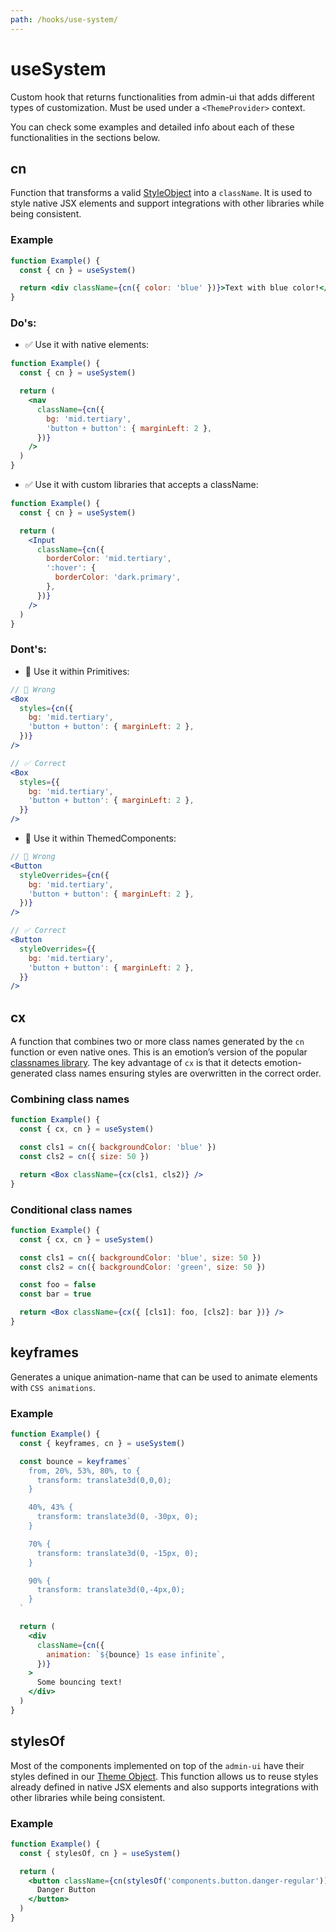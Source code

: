 ```yaml
---
path: /hooks/use-system/
---
```


# useSystem

Custom hook that returns functionalities from admin-ui that adds different types of customization. Must be used under a `<ThemeProvider>` context.

You can check some examples and detailed info about each of these functionalities in the sections below.

## cn

Function that transforms a valid [StyleObject](/theming/style-object/) into a `className`. It is used to style native JSX elements and support integrations with other libraries while being consistent.

### Example

```jsx
function Example() {
  const { cn } = useSystem()

  return <div className={cn({ color: 'blue' })}>Text with blue color!</div>
}
```

### Do's:

- ✅ Use it with native elements:

```jsx isStatic
function Example() {
  const { cn } = useSystem()

  return (
    <nav
      className={cn({
        bg: 'mid.tertiary',
        'button + button': { marginLeft: 2 },
      })}
    />
  )
}
```

- ✅ Use it with custom libraries that accepts a className:

```jsx isStatic
function Example() {
  const { cn } = useSystem()

  return (
    <Input
      className={cn({
        borderColor: 'mid.tertiary',
        ':hover': {
          borderColor: 'dark.primary',
        },
      })}
    />
  )
}
```

### Dont's:

- 🚫 Use it within Primitives:

```jsx isStatic
// 🚫 Wrong
<Box
  styles={cn({
    bg: 'mid.tertiary',
    'button + button': { marginLeft: 2 },
  })}
/>

// ✅ Correct
<Box
  styles={{
    bg: 'mid.tertiary',
    'button + button': { marginLeft: 2 },
  }}
/>
```

- 🚫 Use it within ThemedComponents:

```jsx isStatic
// 🚫 Wrong
<Button
  styleOverrides={cn({
    bg: 'mid.tertiary',
    'button + button': { marginLeft: 2 },
  })}
/>

// ✅ Correct
<Button
  styleOverrides={{
    bg: 'mid.tertiary',
    'button + button': { marginLeft: 2 },
  }}
/>
```

## cx

A function that combines two or more class names generated by the `cn` function or even native ones. This is an emotion’s version of the popular [classnames library](https://github.com/JedWatson/classnames). The key advantage of `cx` is that it detects emotion-generated class names ensuring styles are overwritten in the correct order.

### Combining class names

```jsx
function Example() {
  const { cx, cn } = useSystem()

  const cls1 = cn({ backgroundColor: 'blue' })
  const cls2 = cn({ size: 50 })

  return <Box className={cx(cls1, cls2)} />
}
```

### Conditional class names

```jsx
function Example() {
  const { cx, cn } = useSystem()

  const cls1 = cn({ backgroundColor: 'blue', size: 50 })
  const cls2 = cn({ backgroundColor: 'green', size: 50 })

  const foo = false
  const bar = true

  return <Box className={cx({ [cls1]: foo, [cls2]: bar })} />
}
```

## keyframes

Generates a unique animation-name that can be used to animate elements with `CSS animations`.

### Example

```jsx
function Example() {
  const { keyframes, cn } = useSystem()

  const bounce = keyframes`
    from, 20%, 53%, 80%, to {
      transform: translate3d(0,0,0);
    }

    40%, 43% {
      transform: translate3d(0, -30px, 0);
    }

    70% {
      transform: translate3d(0, -15px, 0);
    }

    90% {
      transform: translate3d(0,-4px,0);
    }
  `

  return (
    <div
      className={cn({
        animation: `${bounce} 1s ease infinite`,
      })}
    >
      Some bouncing text!
    </div>
  )
}
```

## stylesOf

Most of the components implemented on top of the `admin-ui` have their styles defined in our [Theme Object](/theming/default-theme). This function allows us to reuse styles already defined in native JSX elements and also supports integrations with other libraries while being consistent.

### Example

```jsx
function Example() {
  const { stylesOf, cn } = useSystem()

  return (
    <button className={cn(stylesOf('components.button.danger-regular'))}>
      Danger Button
    </button>
  )
}
```
